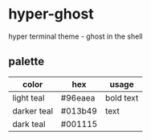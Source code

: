 # hyper-ghost
hyper terminal theme - ghost in the shell

## palette

color | hex | usage
--- | --- | ---
light teal | #96eaea | bold text
darker teal | #013b49 | text 
dark teal | #001115 |